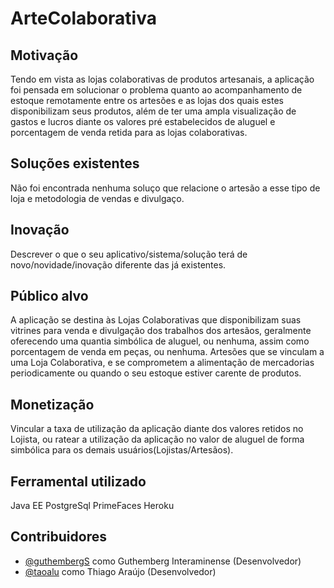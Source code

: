 # ArteColaborativa

## Motivação
  Tendo em vista as lojas colaborativas de produtos artesanais, a aplicação foi pensada em solucionar o problema quanto ao acompanhamento de estoque remotamente entre os artesões e as lojas dos quais estes disponibilizam seus produtos, além de ter uma ampla visualização de gastos e lucros diante os valores pré estabelecidos de aluguel e porcentagem de venda retida para as lojas colaborativas. 
  
## Soluções existentes
  Não foi encontrada nenhuma soluço que relacione o artesão a esse tipo de loja e metodologia de vendas e divulgaço.

## Inovação
Descrever o que o seu aplicativo/sistema/solução terá de novo/novidade/inovação
diferente das já existentes.

## Público alvo
  A aplicação se destina às Lojas Colaborativas que disponibilizam suas vitrines para venda e divulgação dos trabalhos dos artesãos, geralmente oferecendo uma quantia simbólica de aluguel, ou nenhuma, assim como porcentagem de venda em peças, ou nenhuma.
  Artesões que se vinculam a uma Loja Colaborativa, e se comprometem a alimentação de mercadorias periodicamente ou quando o seu estoque estiver carente de produtos.

## Monetização
  Vincular a taxa de utilização da aplicação diante dos valores retidos no Lojista, ou ratear a utilização da aplicação no valor de aluguel de forma simbólica para os demais usuários(Lojistas/Artesãos).

## Ferramental utilizado
  Java EE
  PostgreSql
  PrimeFaces
  Heroku

## Contribuidores
- [@guthembergS](https://github.com/guthembergS) como Guthemberg Interaminense (Desenvolvedor)
- [@taoalu](https://github.com/taoalu) como Thiago Araújo (Desenvolvedor)
